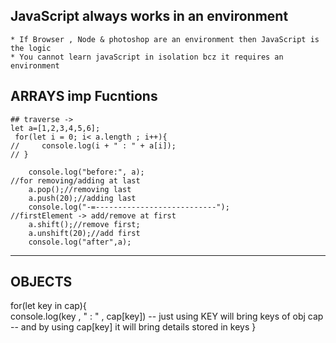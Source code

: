 ## JavaScript always works in an environment 
    * If Browser , Node & photoshop are an environment then JavaScript is the logic 
    * You cannot learn javaScript in isolation bcz it requires an environment

## ARRAYS imp Fucntions
    ## traverse ->
    let a=[1,2,3,4,5,6];
     for(let i = 0; i< a.length ; i++){
    //     console.log(i + " : " + a[i]);
    // } 
    
        console.log("before:", a);
    //for removing/adding at last
        a.pop();//removing last 
        a.push(20);//adding last
        console.log("-=---------------------------");
    //firstElement -> add/remove at first
        a.shift();//remove first;
        a.unshift(20);//add first
        console.log("after",a);

----------------------------------------------------------------------------
## OBJECTS
for(let key in cap){       
    console.log(key , " : " , cap[key])
    -- just using KEY will bring keys of obj cap
    -- and by using cap[key] it will bring details stored in keys
}